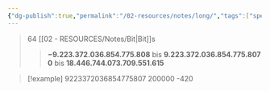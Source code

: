 ```yaml
---
{"dg-publish":true,"permalink":"/02-resources/notes/long/","tags":["speicher","code"],"noteIcon":"","updated":"2025-07-12T13:31:41.327+02:00"}
---
```


>64 [[02 - RESOURCES/Notes/Bit\|Bit]]s
>>**−9.223.372.036.854.775.808** bis **9.223.372.036.854.775.807**
>>**0** bis **18.446.744.073.709.551.615**


>[!example] 
>9223372036854775807
>200000
>-420
